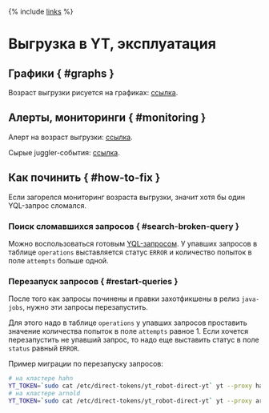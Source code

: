 {% include [links](_includes/links.md) %}

# Выгрузка в YT, эксплуатация

## Графики { #graphs }
Возраст выгрузки рисуется на графиках: [ссылка](https://solomon.yandex-team.ru/?project=direct&cluster=app_java-jobs-push&service=push-monitoring&l.flow=yt_direct_db&l.env=production&l.sensor=new_export_age_seconds&l.yt_cluster=arnold%7Chahn&l.host=CLUSTER&graph=auto&stack=false&downsamplingFill=none&b=1w&e=).

## Алерты, мониторинги { #monitoring }
Алерт на возраст выгрузки: [ссылка](https://solomon.yandex-team.ru/admin/projects/direct/alerts/yt-home-direct-db-export-max-age).

Сырые juggler-события: [ссылка](https://juggler.yandex-team.ru/raw_events/?query=service%3Dyt-home-direct-db-export-max-age).

## Как починить { #how-to-fix }
Если загорелся мониторинг возраста выгрузки, значит хотя бы один YQL-запрос сломался.

### Поиск сломавшихся запросов { #search-broken-query }
Можно воспользоваться готовым [YQL-запросом](https://yql.yandex-team.ru/Operations/X7tvuxpqvyNgP-LCAcRuLqQk-nxeryQ9fDJHfdLkOJU=).
У упавших запросов в таблице `operations` выставляется статус `ERROR`
и количество попыток в поле `attempts` больше одной.

### Перезапуск запросов { #restart-queries }
После того как запросы починены и правки захотфикшены в релиз `java-jobs`, нужно эти запросы перезапустить.

Для этого надо в таблице `operations` у упавших запросов проставить значение количества попыток в поле `attempts` равное 1.
Если хочется перезапустить не упавший запрос, то надо еще выставить статус в поле `status` равный `ERROR`.


Пример миграции по перезапуску запросов:
```sh
# на кластере hahn
YT_TOKEN=`sudo cat /etc/direct-tokens/yt_robot-direct-yt` yt --proxy hahn select-rows "name, date, 'ERROR' as status, 1 as attempts from [//home/direct/db_new/operations] where date = '2020-10-09' and name IN ('campaigns.yql', 'autopay_settings.yql', 'bids_arc.yql', 'bids_base.yql', 'bids_dynamic.yql', 'bids_performance.yql', 'bids_retargeting.yql', 'bids.yql')" --format=json | YT_TOKEN=`sudo cat /etc/direct-tokens/yt_robot-direct-yt` yt insert-rows --proxy hahn --update --format json '//home/direct/db_new/operations'
# на кластере arnold
YT_TOKEN=`sudo cat /etc/direct-tokens/yt_robot-direct-yt` yt --proxy arnold select-rows "name, date, 'ERROR' as status, 1 as attempts from [//home/direct/db_new/operations] where date = '2020-10-09' and name IN ('campaigns.yql', 'autopay_settings.yql', 'bids_arc.yql', 'bids_base.yql', 'bids_dynamic.yql', 'bids_performance.yql', 'bids_retargeting.yql', 'bids.yql')" --format=json | YT_TOKEN=`sudo cat /etc/direct-tokens/yt_robot-direct-yt` yt insert-rows --proxy arnold --update --format json '//home/direct/db_new/operations'
```
